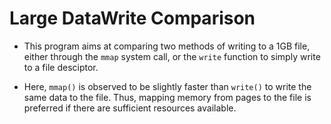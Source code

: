 # Large DataWrite Comparison

* This program aims at comparing two methods of writing to a 1GB file, either through the `mmap` system call, or the `write` function to simply write to a file desciptor.

* Here, `mmap()` is observed to be slightly faster than `write()` to write the same data to the file. Thus, mapping memory from pages to the file is preferred if there are sufficient resources available.

